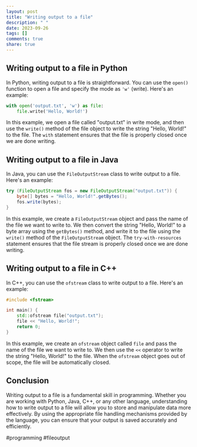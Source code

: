 ```yaml
---
layout: post
title: "Writing output to a file"
description: " "
date: 2023-09-26
tags: []
comments: true
share: true
---
```


## Writing output to a file in Python

In Python, writing output to a file is straightforward. You can use the `open()` function to open a file and specify the mode as `'w'` (write). Here's an example:

```python
with open('output.txt', 'w') as file:
    file.write('Hello, World!')
```

In this example, we open a file called "output.txt" in write mode, and then use the `write()` method of the file object to write the string "Hello, World!" to the file. The `with` statement ensures that the file is properly closed once we are done writing.

## Writing output to a file in Java

In Java, you can use the `FileOutputStream` class to write output to a file. Here's an example:

```java
try (FileOutputStream fos = new FileOutputStream("output.txt")) {
    byte[] bytes = "Hello, World!".getBytes();
    fos.write(bytes);
}
```

In this example, we create a `FileOutputStream` object and pass the name of the file we want to write to. We then convert the string "Hello, World!" to a byte array using the `getBytes()` method, and write it to the file using the `write()` method of the `FileOutputStream` object. The `try-with-resources` statement ensures that the file stream is properly closed once we are done writing.

## Writing output to a file in C++

In C++, you can use the `ofstream` class to write output to a file. Here's an example:

```cpp
#include <fstream>

int main() {
    std::ofstream file("output.txt");
    file << "Hello, World!";
    return 0;
}
```

In this example, we create an `ofstream` object called `file` and pass the name of the file we want to write to. We then use the `<<` operator to write the string "Hello, World!" to the file. When the `ofstream` object goes out of scope, the file will be automatically closed.

## Conclusion

Writing output to a file is a fundamental skill in programming. Whether you are working with Python, Java, C++, or any other language, understanding how to write output to a file will allow you to store and manipulate data more effectively. By using the appropriate file handling mechanisms provided by the language, you can ensure that your output is saved accurately and efficiently.

#programming #fileoutput